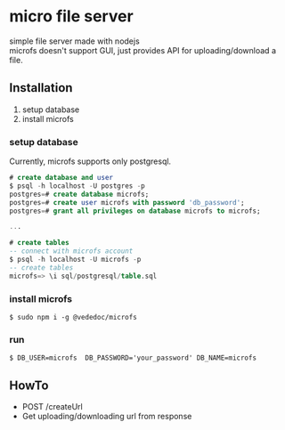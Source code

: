 # micro file server
simple file server made with nodejs  
microfs doesn't support GUI, just provides API for uploading/download a file.

## Installation
1. setup database
2. install microfs

### setup database
Currently, microfs supports only postgresql.  
```sql
# create database and user
$ psql -h localhost -U postgres -p 
postgres=# create database microfs;
postgres=# create user microfs with password 'db_password';
postgres=# grant all privileges on database microfs to microfs;

...

# create tables
-- connect with microfs account 
$ psql -h localhost -U microfs -p
-- create tables
microfs=> \i sql/postgresql/table.sql    
```

### install microfs
```shell
$ sudo npm i -g @vededoc/microfs
```

### run
```shell
$ DB_USER=microfs  DB_PASSWORD='your_password' DB_NAME=microfs 
```
## HowTo
- POST /createUrl
- Get uploading/downloading url from response




